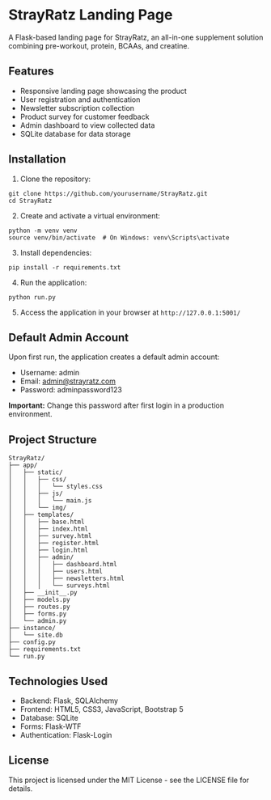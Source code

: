 # StrayRatz Landing Page

A Flask-based landing page for StrayRatz, an all-in-one supplement solution combining pre-workout, protein, BCAAs, and creatine.

## Features

- Responsive landing page showcasing the product
- User registration and authentication
- Newsletter subscription collection
- Product survey for customer feedback
- Admin dashboard to view collected data
- SQLite database for data storage

## Installation

1. Clone the repository:
```
git clone https://github.com/yourusername/StrayRatz.git
cd StrayRatz
```

2. Create and activate a virtual environment:
```
python -m venv venv
source venv/bin/activate  # On Windows: venv\Scripts\activate
```

3. Install dependencies:
```
pip install -r requirements.txt
```

4. Run the application:
```
python run.py
```

5. Access the application in your browser at `http://127.0.0.1:5001/`

## Default Admin Account

Upon first run, the application creates a default admin account:
- Username: admin
- Email: admin@strayratz.com
- Password: adminpassword123

**Important:** Change this password after first login in a production environment.

## Project Structure

```
StrayRatz/
├── app/
│   ├── static/
│   │   ├── css/
│   │   │   └── styles.css
│   │   ├── js/
│   │   │   └── main.js
│   │   └── img/
│   ├── templates/
│   │   ├── base.html
│   │   ├── index.html
│   │   ├── survey.html
│   │   ├── register.html
│   │   ├── login.html
│   │   ├── admin/
│   │   │   ├── dashboard.html
│   │   │   ├── users.html
│   │   │   ├── newsletters.html
│   │   │   └── surveys.html
│   ├── __init__.py
│   ├── models.py
│   ├── routes.py
│   ├── forms.py
│   └── admin.py
├── instance/
│   └── site.db
├── config.py
├── requirements.txt
└── run.py
```

## Technologies Used

- Backend: Flask, SQLAlchemy
- Frontend: HTML5, CSS3, JavaScript, Bootstrap 5
- Database: SQLite
- Forms: Flask-WTF
- Authentication: Flask-Login

## License

This project is licensed under the MIT License - see the LICENSE file for details. 
